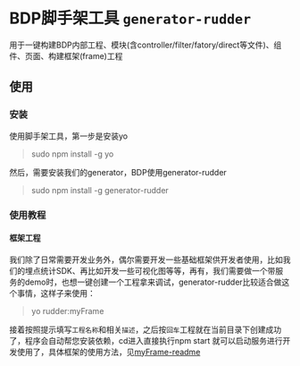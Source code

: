 # BDP脚手架工具 `generator-rudder`
用于一键构建BDP内部工程、模块(含controller/filter/fatory/direct等文件)、组件、页面、构建框架(frame)工程

## 使用
### 安装
使用脚手架工具，第一步是安装yo
> sudo npm install -g yo

然后，需要安装我们的generator，BDP使用generator-rudder
> sudo npm install -g generator-rudder

### 使用教程
#### 框架工程
我们除了日常需要开发业务外，偶尔需要开发一些基础框架供开发者使用，比如我们的埋点统计SDK、再比如开发一些可视化图等等，再有，我们需要做一个带服务的demo时，也想一键创建一个工程拿来调试，generator-rudder比较适合做这个事情，这样子来使用：
> yo rudder:myFrame

接着按照提示填写`工程名称`和相关`描述`，之后按`回车`工程就在当前目录下创建成功了，程序会自动帮您安装依赖，cd进入直接执行npm start 就可以启动服务进行开发使用了，具体框架的使用方法，见[myFrame-readme](https://github.com/jerryniepan/generator-rudder/blob/master/myFrame/templates/READEME.md)

